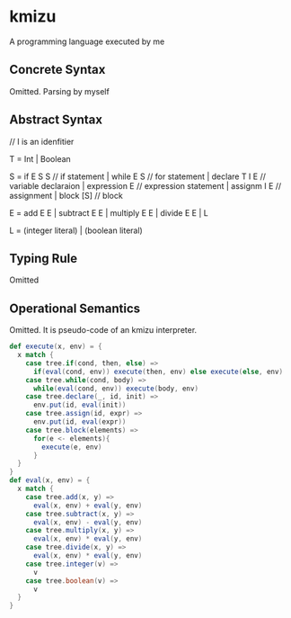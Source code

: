 # kmizu

A programming language executed by me

## Concrete Syntax

Omitted.  Parsing by myself

## Abstract Syntax

// I is an idenfitier

T = Int
  | Boolean

S = if E S S                // if statement
  | while E S               // for statement
  | declare T I E           // variable declaraion
  | expression E            // expression statement
  | assignm I E             // assignment 
  | block [S]               // block
     
E = add E E
  | subtract E E
  | multiply E E
  | divide E E
  | L

L = (integer literal)
  | (boolean literal)
  
## Typing Rule

Omitted

## Operational Semantics

Omitted.  It is pseudo-code of an kmizu interpreter.

```scala
def execute(x, env) = {
  x match {
    case tree.if(cond, then, else) =>
      if(eval(cond, env)) execute(then, env) else execute(else, env)
    case tree.while(cond, body) =>
      while(eval(cond, env)) execute(body, env)
    case tree.declare(_, id, init) =>
      env.put(id, eval(init))
    case tree.assign(id, expr) =>
      env.put(id, eval(expr))
    case tree.block(elements) =>
      for(e <- elements){
        execute(e, env)
      }
  }
}
def eval(x, env) = {
  x match {
    case tree.add(x, y) =>
      eval(x, env) + eval(y, env)
    case tree.subtract(x, y) =>
      eval(x, env) - eval(y, env)
    case tree.multiply(x, y) =>
      eval(x, env) * eval(y, env)
    case tree.divide(x, y) =>
      eval(x, env) * eval(y, env)
    case tree.integer(v) =>
      v
    case tree.boolean(v) =>
      v
  }
}
```
